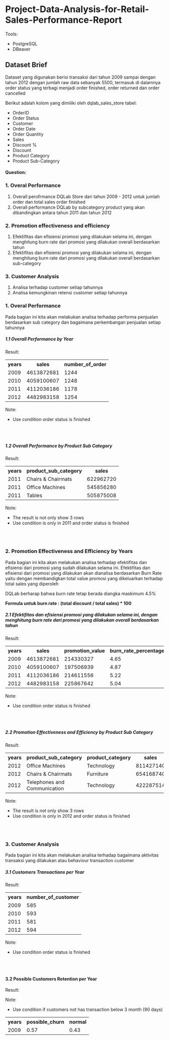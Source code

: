 # Project-Data-Analysis-for-Retail-Sales-Performance-Report
Tools:
<ul>
  <li>PostgreSQL</li>
  <li>DBeaver</li>
</ul>


## Dataset Brief
Dataset yang digunakan berisi transaksi dari tahun 2009 sampai dengan tahun 2012 dengan jumlah raw data sebanyak 5500, termasuk di dalamnya order status yang terbagi menjadi order finished, order returned dan order cancelled

Berikut adalah kolom yang dimiliki oleh dqlab_sales_store tabel:
<ul>
    <li>OrderID</li>
    <li>Order Status</li>
    <li>Customer</li>
    <li>Order Date</li>
    <li>Order Quantity</li>
    <li>Sales</li>
    <li>Discount %</li>
    <li>Discount</li>
    <li>Product Category</li>
    <li>Product Sub-Category</li>
</ul>

#### Question:
<h3>1. Overal Performance</h3>
<ol>
    <li>Overall perofrmance DQLab Store dari tahun 2009 - 2012 untuk jumlah order dan total sales order finished</li>
    <li>Overall performance DQLab by subcategory product yang akan dibandingkan antara tahun 2011 dan tahun 2012</li>
</ol>

<h3>2. Promotion effectiveness and efficiency</h3>
<ol>
    <li>Efektifitas dan efisiensi promosi yang dilakukan selama ini, dengan menghitung burn rate dari promosi yang dilakukan overall berdasarkan tahun</li>
    <li>Efektifitas dan efisiensi promosi yang dilakukan selama ini, dengan menghitung burn rate dari promosi yang dilakukan overall berdasarkan sub-category</li>
</ol>

<h3>3. Customer Analysis</h3>
<ol>
    <li>Analisa terhadap customer setiap tahunnya</li>
    <li>Analisa kemungkinan retensi customer setiap tahunnya</li>
</ol>

### <b>1. Overal Performance</b>
Pada bagian ini kita akan melakukan analisa terhadap performa penjualan berdasarkan sub category dan bagaimana perkembangan penjualan setiap tahunnya


##### 1.1 Overall Performance by Year
<p>Result: </p>
<div name="Performance_by_Year">
  <table>
    <tr>
      <th>years</th>
      <th>sales</th>
      <th>number_of_order</th>
    </tr>
    <tr>
      <td>2009</td>
      <td>4613872681</td>
      <td>1244</td>
    </tr>
    <tr>
      <td>2010</td>
      <td>4059100607</td>
      <td>1248</td>
    </tr>
    <tr>
      <td>2011</td>
      <td>4112036186</td>
      <td>1178</td>
    </tr>
    <tr>
      <td>2012</td>
      <td>4482983158</td>
      <td>1254</td>
    </tr>
  </table>
  <p>
    Note:
    <ul>
      <li>Use condition order status is finished</li>
    </ul>
  <p>
    <br><br>
</div>


##### 1.2 Overall Performance by Product Sub Category
<p>Result: </p>
<div name="table_Overall_Performance_by_Product_Sub_Category">
  <table>
    <tr>
      <th>years</th>
      <th>product_sub_category</th>
      <th>sales</th>
    </tr>
    <tr>
      <td>2011</td>
      <td>Chairs & Chairmats</td>
      <td>622962720</td>
    </tr>
    <tr>
      <td>2011</td>
      <td>Office Machines</td>
      <td>545856280</td>
    </tr>
    <tr>
      <td>2011</td>
      <td>Tables</td>
      <td>505875008</td>
    </tr>
  </table>
  <p>
    Note:
    <ul>
      <li>The result is not only show 3 rows</li>
      <li>Use condition is only in 2011 and order status is finished</li>
    </ul>
  <p>
    <br><br>
</div>

### <b>2. Promotion Effectiveness and Efficiency by Years</b>
Pada bagian ini kita akan melakukan analisa terhadap efektifitas dan efisiensi dari promosi yang sudah dilakukan selama ini. Efektifitas dan efisiensi dari promosi yang dilakukan akan dianalisa berdasarkan Burn Rate yaitu dengan membandigkan total value promosi yang dikeluarkan terhadap total sales yang diperoleh

DQLab berharap bahwa burn rate tetap berada diangka maskimum 4.5%

<b>Formula untuk burn rate : (total discount / total sales) * 100</b>


##### 2.1 Efektifitas dan efisiensi promosi yang dilakukan selama ini, dengan menghitung burn rate dari promosi yang dilakukan overall berdasarkan tahun
<p>Result: </p>
<div name="table_Promotion_Effectiveness_and_Efficiency_by_Years">
  <table>
    <tr>
      <th>years</th>
      <th>sales</th>
      <th>promotion_value</th>
      <th>burn_rate_percentage</th>
    </tr>
    <tr>
      <td>2009</td>
      <td>4613872681</td>
      <td>214330327</td>
      <td>4.65</td>
    </tr>
    <tr>
      <td>2010</td>
      <td>4059100607</td>
      <td>197506939</td>
      <td>4.87</td>
    </tr>
    <tr>
      <td>2011</td>
      <td>4112036186</td>
      <td>214611556</td>
      <td>5.22</td>
    </tr>
    <tr>
      <td>2012</td>
      <td>4482983158</td>
      <td>225867642</td>
      <td>5.04</td>
    </tr>
  </table>
  <p>
    Note:
    <ul>
      <li>Use condition order status is finished</li>
    </ul>
  <p>
  <br><br>
</div>


##### 2.2 Promotion Effectiveness and Efficiency by Product Sub Category
<p>Result: </p>
<div name="table_Promotion_Effectiveness_and_Efficiency_by_Product_Sub_Category">
  <table>
    <tr>
      <th>years</th>
      <th>product_sub_category</th>
      <th>product_category</th>
      <th>sales</th>
      <th>promotion_value</th>
      <th>burn_rate_percentage</th>
    </tr>
    <tr>
      <td>2012</td>
      <td>Office Machines</td>
      <td>Technology</td>
      <td>811427140</td>
      <td>46616695</td>
      <td>5.75</td>
    </tr>
    <tr>
      <td>2012</td>
      <td>Chairs & Chairmats</td>
      <td>Furniture</td>
      <td>654168740</td>
      <td>26623882</td>
      <td>4.07</td>
    </tr>
    <tr>
      <td>2012</td>
      <td>Telephones and Communication</td>
      <td>Technology</td>
      <td>422287514</td>
      <td>18800188</td>
      <td>4.45</td>
    </tr>
  </table>
  <p>
    Note:
    <ul>
      <li>The result is not only show 3 rows</li>
      <li>Use condition is only in 2012 and order status is finished</li>
    </ul>
  <p>
  <br><br>
</div>

### <b>3. Customer Analysis</b>
Pada bagian ini kita akan melakukan analisa terhadap bagaimana aktivitas transaksi yang dilakukan atau behaviour transaction customer


##### 3.1 Customers Transactions per Year
<p>Result: </p>
<div name="table_Customers_Transactions_per_Year">
  <table>
    <tr>
      <th>years</th>
      <th>number_of_customer</th>
    </tr>
    <tr>
      <td>2009</td>
      <td>585</td>
    </tr>
    <tr>
      <td>2010</td>
      <td>593</td>
    </tr>
    <tr>
      <td>2011</td>
      <td>581</td>
    </tr>
    <tr>
      <td>2012</td>
      <td>594</td>
    </tr>
  </table>
  <p>
    Note:
    <ul>
      <li>Use condition order status is finished</li>
    </ul>
  <p>
  <br><br>
</div>


#### 3.2 Possible Customers Retention per Year
<p>Result: </p>
<div name="table_Possible_Customers_Retention_per_Year">
  <table>
    <tr>
      <th>years</th>
      <th>possible_churn</th>
      <th>normal</th>
    </tr>
    <tr>
      <td>2009</td>
      <td>0.57</td>
      <td>0.43</td>
    </tr>
  <p>
    Note:
    <ul>
      <li>Use condition if customers not has transaction below 3 month (90 days)</li>
    </ul>
  <p>
</div>

